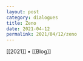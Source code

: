 ```yaml
---
layout: post
category: dialogues
title: Zeno
date: 2021-04-12
permalink: 2021/04/12/zeno
---
```


[[2021]] • [[Blog]]
